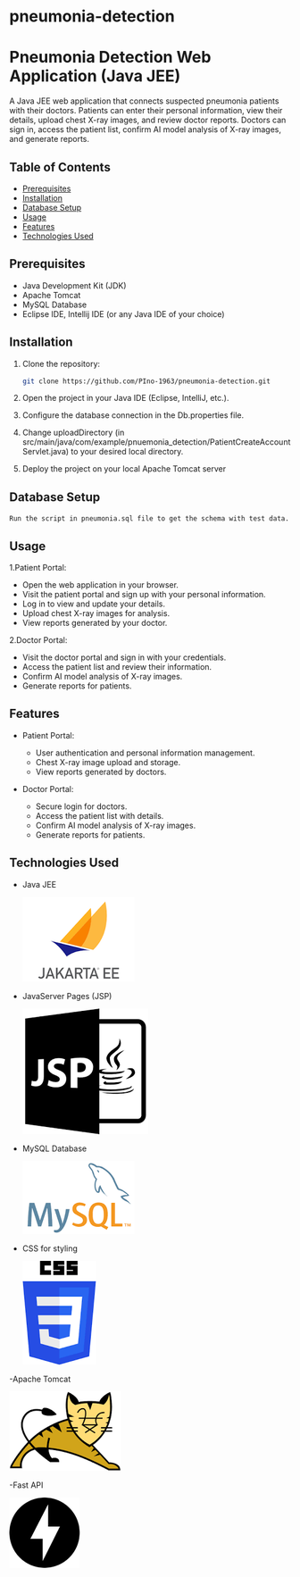 # pneumonia-detection
# Pneumonia Detection Web Application (Java JEE)

A Java JEE web application that connects suspected pneumonia patients with their doctors. Patients can enter their personal information, view their details, upload chest X-ray images, and review doctor reports. Doctors can sign in, access the patient list, confirm AI model analysis of X-ray images, and generate reports.

## Table of Contents

- [Prerequisites](#prerequisites)
- [Installation](#installation)
- [Database Setup](#database-setup)
- [Usage](#usage)
- [Features](#features)
- [Technologies Used](#technologies-used)


## Prerequisites

- Java Development Kit (JDK)
- Apache Tomcat
- MySQL Database
- Eclipse IDE, Intellij IDE (or any Java IDE of your choice)

## Installation

1. Clone the repository:

   ```bash
   git clone https://github.com/PIno-1963/pneumonia-detection.git
   ```
2. Open the project in your Java IDE (Eclipse, IntelliJ, etc.).

3. Configure the database connection in the Db.properties file.

4. Change uploadDirectory (in src/main/java/com/example/pnuemonia_detection/PatientCreateAccountServlet.java) to your desired local directory.

5. Deploy the project on your local Apache Tomcat server


## Database Setup

    Run the script in pneumonia.sql file to get the schema with test data.

## Usage

1.Patient Portal:
- Open the web application in your browser.
- Visit the patient portal and sign up with your personal information.
- Log in to view and update your details.
- Upload chest X-ray images for analysis.
- View reports generated by your doctor.

2.Doctor Portal:
- Visit the doctor portal and sign in with your credentials.
- Access the patient list and review their information.
- Confirm AI model analysis of X-ray images.
- Generate reports for patients.

## Features

- Patient Portal:
  - User authentication and personal information management.
  - Chest X-ray image upload and storage.
  - View reports generated by doctors.

- Doctor Portal:
    - Secure login for doctors.
    - Access the patient list with details.
    - Confirm AI model analysis of X-ray images.
    - Generate reports for patients.

## Technologies Used

  - Java JEE

    ![JEE](images/jee.png)


    
  - JavaServer Pages (JSP)





    ![JSP](images/jsp.png)



    
  - MySQL Database




    ![MYSQL](images/mysql.png)



    
  - CSS for styling





    ![CSS](images/css.png)


    
  -Apache Tomcat


  ![TOMCAT](images/tomcat.png)



  -Fast API



  ![FASTAPI](images/fast_api.png)



  
    







